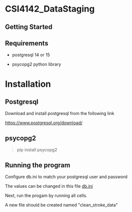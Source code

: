 # CSI4142_DataStaging

## Getting Started

## Requirements

- postgresql 14 or 15

- psycopg2 python library

# Installation

## Postgresql

Download and install postgresql from the following link

 <https://www.postgresql.org/download/>

## psycopg2

> pip install psycopg2

## Running the program

Configure db.ini to match your postgresql user and password

The values can be changed in this file [db.ini](db.ini)

Next, run the progam by running all cells.

A new file should be created named "clean_stroke_data"
